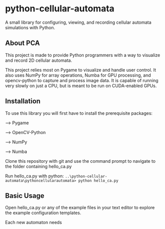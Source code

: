 # python-cellular-automata
A small library for configuring, viewing, and recording cellular automata simulations with Python.

## About PCA
This project is made to provide Python programmers with a way to visualize and record 2D cellular automata.

This project relies most on Pygame to visualize and handle user control. It also uses NumPy for array operations, Numba for GPU processing, and opencv-python to capture and process image data. It is capable of running very slowly on just a CPU, but is meant to be run on CUDA-enabled GPUs.

## Installation
To use this library you will first have to install the prerequisite packages:

--> Pygame

--> OpenCV-Python

--> NumPy

--> Numba

Clone this repository with git and use the command prompt to navigate to the folder containing hello_ca.py

Run hello_ca.py with python: `..\python-cellular-automata\pythoncellularautomata> python hello_ca.py`

## Basic Usage
Open hello_ca.py or any of the example files in your text editor to explore the example configuration templates.

Each new automaton needs 
